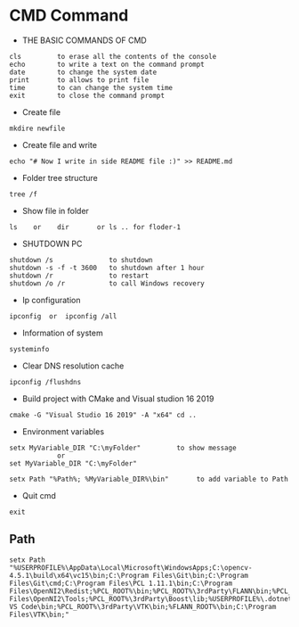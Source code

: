 # CMD Command

* THE BASIC COMMANDS OF CMD
````
cls         to erase all the contents of the console
echo        to write a text on the command prompt
date        to change the system date
print       to allows to print file
time        to can change the system time
exit        to close the command prompt
````


* Create file
````
mkdire newfile
````
* Create file and write 
````
echo "# Now I write in side README file :)" >> README.md
````

* Folder tree structure
````
tree /f
````

* Show file in folder 
````
ls    or    dir       or ls .. for floder-1
````

* SHUTDOWN PC
````
shutdown /s              to shutdown
shutdown -s -f -t 3600   to shutdown after 1 hour
shutdown /r              to restart
shutdown /o /r           to call Windows recovery
````

* Ip configuration
````
ipconfig  or  ipconfig /all
````

* Information of  system
````
systeminfo
````

* Clear DNS resolution cache 
````
ipconfig /flushdns
````

* Build project with CMake and Visual studion 16 2019
````
cmake -G "Visual Studio 16 2019" -A "x64" cd ..
````

* Environment variables
```
setx MyVariable_DIR "C:\myFolder"         to show message 
            or
set MyVariable_DIR "C:\myFolder"

setx Path "%Path%; %MyVariable_DIR%\bin"       to add variable to Path 
```


* Quit cmd
````
exit
````


## Path
```
setx Path "%USERPROFILE%\AppData\Local\Microsoft\WindowsApps;C:\opencv-4.5.1\build\x64\vc15\bin;C:\Program Files\Git\bin;C:\Program Files\Git\cmd;C:\Program Files\PCL 1.11.1\bin;C:\Program Files\OpenNI2\Redist;%PCL_ROOT%\bin;%PCL_ROOT%\3rdParty\FLANN\bin;%PCL_ROOT%\3rdParty\Qhull\bin;%OPENNI2_REDIST64%;C:\Program Files\OpenNI2\Tools;%PCL_ROOT%\3rdParty\Boost\lib;%USERPROFILE%\.dotnet\tools;C:\Utilisateurs\qannaf.as\AppData\Local\Programs\Microsoft VS Code\bin;%PCL_ROOT%\3rdParty\VTK\bin;%FLANN_ROOT%\bin;C:\Program Files\VTK\bin;"
```
